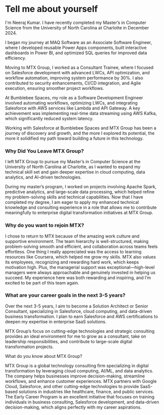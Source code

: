 # Tell me about yourself

I'm Neeraj Kumar. I have recently completed my Master’s in Computer Science from the University of North Carolina at Charlotte in December 2024. 

I began my journey at MAQ Software as an Associate Software Engineer, where I developed reusable Power Apps components, built interactive dashboards in Power BI, and optimized SQL queries for improved data efficiency. 

Moving to MTX Group, I worked as a Consultant Trainee, where I focused on Salesforce development with advanced LWCs, API optimization, and workflow automation, improving system performance by 30%. I also contributed to security enhancements, CI/CD integration, and Agile execution, ensuring smoother project workflows.

At Bumblebee Spaces, my role as a Software Development Engineer involved automating workflows, optimizing LWCs, and integrating Salesforce with AWS services like Lambda and API Gateway. A key achievement was implementing real-time data streaming using AWS Kafka, which significantly reduced system latency.

Working with Salesforce at Bumblebee Spaces and MTX Group has been a journey of discovery and growth, and the more I explored its potential, the more it solidified my path toward building a future in this technology.


### Why Did You Leave MTX Group?

I left MTX Group to pursue my Master’s in Computer Science at the University of North Carolina at Charlotte, as I wanted to expand my technical skill set and gain deeper expertise in cloud computing, data analytics, and AI-driven technologies.

During my master’s program, I worked on projects involving Apache Spark, predictive analytics, and large-scale data processing, which helped refine my problem-solving skills and technical capabilities. Now that I have completed my degree, I am eager to apply my enhanced technical knowledge and consulting experience in a role that allows me to contribute meaningfully to enterprise digital transformation initiatives at MTX Group.

### Why do you want to rejoin MTX?

I chose to return to MTX because of the amazing work culture and supportive environment. The team hierarchy is well-structured, making problem-solving smooth and efficient, and collaboration across teams feels effortless. One thing I really appreciated was the access to learning resources like Coursera, which helped me grow my skills. MTX also values its employees, recognizing and rewarding hard work, which keeps motivation high. Plus, the managerial support was exceptional—high-level managers were always approachable and genuinely invested in helping us succeed. My experience here was both rewarding and inspiring, and I’m excited to be part of this team again.

### What are your career goals in the next 3-5 years?

Over the next 3-5 years, I aim to become a Solution Architect or Senior Consultant, specializing in Salesforce, cloud computing, and data-driven business transformation. I plan to earn Salesforce and AWS certifications to deepen my expertise in enterprise SaaS solutions.

MTX Group’s focus on cutting-edge technologies and strategic consulting provides an ideal environment for me to grow as a consultant, take on leadership responsibilities, and contribute to large-scale digital transformation projects.


What do you know about MTX Group?

MTX Group is a global technology consulting firm specializing in digital transformation by leveraging cloud computing, AI/ML, and data analytics. The company helps businesses improve decision-making, streamline workflows, and enhance customer experiences. MTX partners with Google Cloud, Salesforce, and other cutting-edge technologies to provide SaaS-based solutions in industries like healthcare, finance, and public services. The Early Career Program is an excellent initiative that focuses on training individuals in business consulting, Salesforce development, and data-driven decision-making, which aligns perfectly with my career aspirations.

